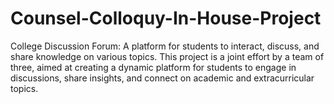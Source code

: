# Counsel-Colloquy-In-House-Project
College Discussion Forum: A platform for students to interact, discuss, and share knowledge on various topics. This project is a joint effort by a team of three, aimed at creating a dynamic platform for students to engage in discussions, share insights, and connect on academic and extracurricular topics.
